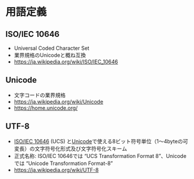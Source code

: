 # 用語定義

## ISO/IEC 10646

- Universal Coded Character Set
- 業界規格のUnicodeと概ね互換
- https://ja.wikipedia.org/wiki/ISO/IEC_10646

## Unicode

- 文字コードの業界規格
- https://ja.wikipedia.org/wiki/Unicode
- https://home.unicode.org/

## UTF-8

- [ISO/IEC 10646](#isoiec-10646) (UCS) と[Unicode](#Unicode)で使える8ビット符号単位（1～4byteの可変長）の文字符号化形式及び文字符号化スキーム
- 正式名称: ISO/IEC 10646では “UCS Transformation Format 8”、Unicodeでは “Unicode Transformation Format-8”
- https://ja.wikipedia.org/wiki/UTF-8
